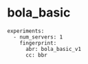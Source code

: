 # bola_basic
```
experiments:  
  - num_servers: 1  
    fingerprint:  
      abr: bola_basic_v1
      cc: bbr
```
